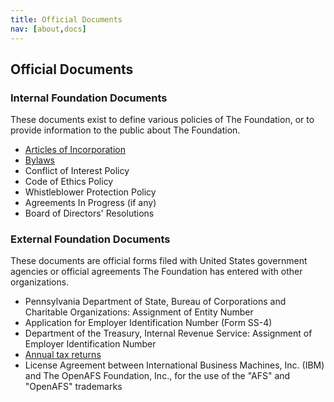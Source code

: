 ```yaml
---
title: Official Documents
nav: [about,docs]
---
```


## Official Documents ##

### Internal Foundation Documents ###

These documents exist to define various policies of The Foundation, or to
provide information to the public about The Foundation.

* [Articles of Incorporation](openafs-foundation-incorporation.pdf)
* [Bylaws](openafs-foundation-bylaws.pdf)
* Conflict of Interest Policy
* Code of Ethics Policy
* Whistleblower Protection Policy
* Agreements In Progress (if any)
* Board of Directors' Resolutions

### External Foundation Documents ###

These documents are official forms filed with United States government agencies or official
agreements The Foundation has entered with other organizations.

* Pennsylvania Department of State, Bureau of Corporations and Charitable Organizations: Assignment of Entity Number
* Application for Employer Identification Number (Form SS-4)
* Department of the Treasury, Internal Revenue Service: Assignment of Employer Identification Number
* [Annual tax returns](finances/)
* License Agreement between International Business Machines, Inc. (IBM) and The OpenAFS Foundation, Inc., for the use of the "AFS" and "OpenAFS" trademarks
